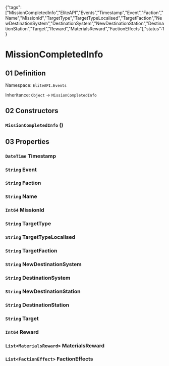 {"tags":["MissionCompletedInfo","EliteAPI","Events","Timestamp","Event","Faction","Name","MissionId","TargetType","TargetTypeLocalised","TargetFaction","NewDestinationSystem","DestinationSystem","NewDestinationStation","DestinationStation","Target","Reward","MaterialsReward","FactionEffects"],"status":1}

# MissionCompletedInfo

## 01 Definition

Namespace: `EliteAPI.Events`

Inheritance: `Object` → `MissionCompletedInfo`

## 02 Constructors

### `MissionCompletedInfo` ()

## 03 Properties

### `DateTime` Timestamp

### `String` Event

### `String` Faction

### `String` Name

### `Int64` MissionId

### `String` TargetType

### `String` TargetTypeLocalised

### `String` TargetFaction

### `String` NewDestinationSystem

### `String` DestinationSystem

### `String` NewDestinationStation

### `String` DestinationStation

### `String` Target

### `Int64` Reward

### `List<MaterialsReward>` MaterialsReward

### `List<FactionEffect>` FactionEffects


